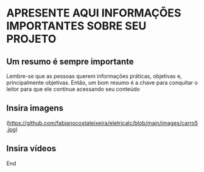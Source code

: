 # APRESENTE AQUI INFORMAÇÕES IMPORTANTES SOBRE SEU PROJETO 

## Um resumo é sempre importante

Lembre-se que as pessoas querem informações práticas, objetivas e, principalmente objetivas. Então, um bom resumo é a chave para conquitar o leitor para que ele continue acessando seu conteúdo

## Insira imagens

(https://github.com/fabianocostateixeira/eletricalc/blob/main/images/carro5.jpg)

## Insira vídeos


End
